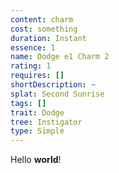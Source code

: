 ```yaml
---
content: charm
cost: something
duration: Instant
essence: 1
name: Dodge e1 Charm 2
rating: 1
requires: []
shortDescription: ~
splat: Second Sunrise
tags: []
trait: Dodge
tree: Instigator
type: Simple
---
```


Hello **world**!
